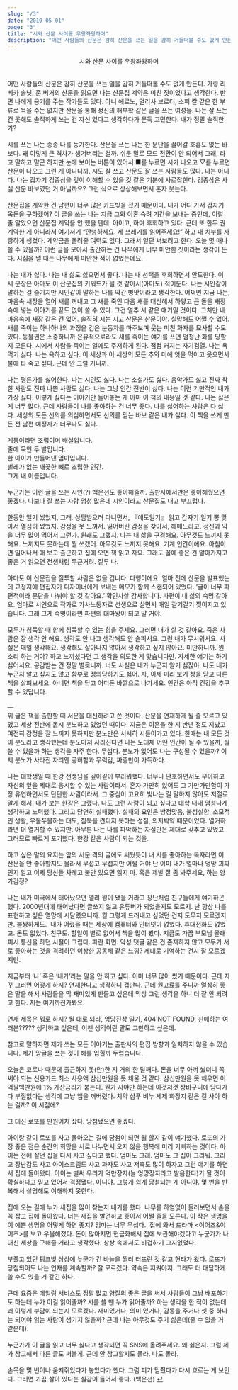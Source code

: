 ```yaml
---
slug: "/3"
date: "2019-05-01"
page: "3"
title: "시와 산문 사이를 우왕좌왕하며"
description: "어떤 사람들의 산문은 감히 산문을 쓰는 일을 감히 거들떠볼 수도 없게 만든다."
---
```


<div style="text-align: center">
  <span class="post-line">
    시와 산문 사이를 우왕좌왕하며
  </span>
</div>

<br>

어떤 사람들의 산문은 감히 산문을 쓰는 일을 감히 거들떠볼 수도 없게 만든다. 가령 리베카 솔닛, 존 버거의 산문을 읽으면 나는 산문집 계약은 미친 짓이었다고 생각한다. 반면 나에게 용기를 주는 작가들도 있다. 아니 에르노, 멀리사 브로더, 소피 칼 같은 한 부류로 묶을 수는 없지만 산문을 통해 정신의 해부학 같은 글을 쓰는 여성들. 나는 잘 쓰는 건 못해도 솔직하게 쓰는 건 자신 있다고 생각하다가 문득 고민한다. 내가 정말 솔직한가?
<br><br>
시를 쓰는 나는 종종 나를 능가한다. 산문을 쓰는 나는 한 문단을 끌어갈 호흡도 없는 바보다. 왜 이렇게 큰 격차가 생겨버리는 걸까. 쉬운 말로 모드 전환이 안 되어서 그래, 라고 말하고 말곤 하지만 눈에 보이는 버튼이 있어서 ■를 누르면 시가 나오고 ▽를 누르면 산문이 나오고 그런 게 아니니까. 시도 잘 쓰고 산문도 잘 쓰는 사람들도 많다. 나는 아니다. 나는 갑자기 김종삼을 깊이 이해할 수 있을 것 같은 기분에 사로잡힌다. 김종삼은 사실 산문 바보였던 거 아닐까요? 그런 식으로 상상해보면서 혼자 웃는다.
<br><br>
산문집을 계약한 건 남편이 너무 많은 카드빚을 졌기 때문이다. 내가 어디 가서 갑자기 목돈을 구하겠어? 이 글을 쓰는 나는 지금 그와 이혼 숙려 기간을 보내는 중인데, 이럴 줄 알았으면 산문집 계약을 안 했을 텐데. 아이고, 하며 후회하고 있다. 근데 또 한두 권 계약한 게 아니라서 여기저기 “안녕하세요. 제 쓰레기를 읽어주세요!” 하고 내 치부를 자랑하게 생겼다. 계약금을 돌려줄 여력도 없다. 그래서 일단 써보려고 한다. 오늘 몇 매나 쓸 수 있을까? 이런 글을 모아서 출간하는 건 나무에게 너무 미안한 짓이라는 생각이 든다. 시집을 낼 때는 나무에게 미안한 적이 없었는데요.
<br><br>
나는 내가 싫다. 나는 내 삶도 싫으면서 좋다. 나는 내 선택을 후회하면서 안도한다. 이 세 문장은 아마도 이 산문집의 키워드가 될 것 같아서(아마도) 적어둔다. 나는 시인같이 말하는 걸 즐기지만 시인같이 말하는 나를 약간 병맛이라고 생각한다. 어쩌면 지금 나는, 마음속 새장을 열어 새를 꺼내고 그 새를 죽인 다음 새를 대신해서 하얗고 큰 돌을 새장 속에 넣는 이야기를 끝도 없이 쓸 수 있다. 그건 얼추 시 같은 얘기일 것이다. 그치만 내 마음속에 새장 같은 건 없어. 솔직히 시는 시고 산문은 산문이야. 실망해도 어쩔 수 없어. 새를 죽이는 하나하나의 과정을 검은 눈동자를 마주보며 웃는 미친 화자를 묘사할 수도 있다. 동물권은 소중하니까 은유적으로라도 새를 죽이는 얘기를 쓰면 엄청난 화를 당할지 모른다. 시에서 사람을 죽이는 일에도 주저하게 된다. 점점 커지는 자기검열. 나는 욕먹기 싫다. 나는 욕하고 싶다. 이 세상과 이 세상의 모든 추와 미에 엿을 먹이고 웃으면서 불에 타 죽고 싶다. 근데 안 그럴 거니까.
<br><br>
나는 평론가를 싫어한다. 나는 시인도 싫다. 나는 소설가도 싫다. 음악가도 싫고 진짜 착한 사람도 진짜 나쁜 사람도 싫다. 나는 그냥 인간 전반이 싫다. 나는 이런 기만적인 내가 가장 싫다. 이렇게 싫다는 이야기만 늘어놓는 게 아마 이 책의 내용일 것 같다. 나는 싫은 게 너무 많다. 근데 사람들이 나를 좋아하는 건 너무 좋다. 나를 싫어하는 사람은 다 싫다. 세상의 모든 선의를 의심하면서도 선의를 믿는 바보 같은 내가 싫다. 이 책을 쓰게 만든 전 남편 예정자가 너무나도 싫다.
<br><br>
계통이라면 조립이며 배설입니다.
<br>
줄에 묶인 두 발입니다.
<br>
한 아이가 만들어낸 엄마입니다.
<br>
벌레가 없는 깨끗한 뼈로 조립한 인간.
<br>
그게 내 이름입니다.
<br><br>
누군가는 이런 글을 쓰는 시인(?) 백은선도 좋아해줄까. 출판사에서만은 좋아해줬으면 좋겠다. 나보다 잘 쓰는 사람 엄청 많은데 시인이라고 산문집도 내고 부끄럽다.
<br><br>
한동안 일기 썼었지, 그래. 상담받으러 다니면서, 『애도일기』 읽고 갑자기 일기 뽕 맞아서 열심히 썼었지. 감정을 못 느껴서. 잃어버린 감정을 찾아서, 헤매느라고. 정신과 약을 너무 많이 먹어서 그런가. 원래도 그랬지. 나는 내 삶을 구경해요. 아무것도 느끼지 못해요. 느끼지도 못하는데 뭘 쓰겠어. 아무것도 느끼지 못해요. 기계 인간이에요. 아침이면 일어나서 애 보고 출근하고 집에 오면 책 읽고 자요. 그래도 꼴에 좋은 건 알아가지고 좋은 거 읽으면 전생처럼 두근거려. 질투 나.
<br><br>
아마도 이 산문집을 질투할 사람은 없을 겁니다. 다행이에요. 얼마 전에 산문을 발표했는데 교정지에 편집자가 디자이너에게 보내는 메모가 함께 스캔되어 있었다. ‘글이 너무 파편적이라 문단을 나눠야 할 것 같아요.’ 확인사살 감사합니다. 파편이 내 삶의 숙명 같아요. 엄마로 시인으로 작가로 가사노동자로 선생으로 살면서 매일 갈기갈기 찢어지고 있습니다. 그래 그게 숙명이라면 파편의 대마왕이 되고 말 거야.
<br><br>
모두가 침묵할 때 함께 침묵할 수 있는 힘을 주세요. 그러면 내가 살 것 같아요.
죽은 사람은 잘 생각 안 해요. 생각도 안 나고 생각해도 안 슬퍼서요. 그런 내가 무서워서요.
사실은 매일 생각해요. 생각해도 살아나지 않아서 생각하고 싶지 않아요. 미안하니까.
뭔 소리 하는 거야? 하고 느끼셨다면 그 생각을 의도한 게 맞습니다만. 자세한 얘기는 하기 싫어서요. 공감받는 건 정말 별로니까.
너도 사실은 네가 누군지 알기 싫잖아. 나도 내가 누군지 알고 싶지도 않고 함부로 정의당하기도 싫어.
자, 이제 미리 보기 창을 닫고 다른 책을 살펴보세요. 아니면 책을 닫고 어디든 바깥으로 나가세요. 인간은 아직 건강을 추구할 수 있답니다.
<br><br>
―<br>
위 글은 책을 출판할 때 서문을 대신하려고 쓴 것이다. 산문을 연재하게 될 줄 모르고 있었고 세상 전반에 몹시 분노하고 있었던 때이다. 지금은 이혼을 한 지 반년 정도 지났고 여전히 감정을 잘 느끼지 못하지만 분노만은 서서히 시들어가고 있다. 한때는 내 모든 것이 분노라고 생각했는데 분노마저 사라진다면 나는 도대체 어떤 인간이 될 수 있을까, 뭘 쓸 수 있을까 하는 생각을 자주 한다. 무섭다. 분노가 없어도 나는 구성될 수 있을까? 이제 분노가 사라진 자리엔 공허함과 무력감, 짜증만이 가득하다.
<br><br>
나는 대학생일 때 한강 선생님을 깊이깊이 부러워했다. 너무나 단호하면서도 우아하고 자신의 앞을 제대로 응시할 수 있는 사람이라서. 혼자 가만히 있어도 그 가만가만함이 가장 유연하면서도 단단한 사람이라서. 그 중심이 고요히 빛나는 걸 말하지 않아도 저절로 알게 해서. 내가 보는 한강은 그랬다. 나도 그런 사람이 되고 싶다고 대학 내내 엄청나게 생각하고 노력했다. 그리고 당연히 실패했다.
실패의 요인은 방정맞음, 불성실함, 소모적인 생활, 우물쭈물하는 태도, 침묵을 견디지 못하는 성질, 의지박약 때문이었다. 열거하라면 더 열거할 수 있지만. 아무튼 나는 나를 파악하는 자질만은 제대로 갖추고 있었고 그러므로 빠르게 포기했다. 한강 같은 사람이 되는 것을.
<br><br>
하고 싶은 말의 요지는 앞의 서문 격의 글에도 써뒀듯이 내 시를 좋아하는 독자라면 이 산문을 안 좋아할지도 몰라서 무섭고 무섭지만 어쩔 거야 난 이미 내가 얼마나 엉망 괴짜인지 알고 이제 당신들 차례고 불만 있으면 읽지 마. 혹은 제발 잘 좀 봐주세요, 하는 양가감정?
<br><br>
나는 내가 미국에서 태어났으면 앨리 웡이 됐을 거라고 장난처럼 친구들에게 얘기하곤 했다. 2000년대에 태어났다면 글쓰지 않고 유튜버가 되었을지도 모르지. 난 항상 나를 표현하고 싶은 열망에 시달렸으니까. 뭘 그렇게 드러내고 싶었던 건지 도무지 모르겠지만. 불쌍하게도. 
내가 어렸을 때는 세상에 컴퓨터와 인터넷이 없었다. 휴대전화도 없었고. 돈도 없었다. 친구도. 할일이 별로 없어서 책을 많이 봤다. 지금도 가끔 부모님 몰래 피시 통신을 하던 시절이 그립다. 파란 화면. 악성 댓글 같은 건 존재하지 않고 모두가 서로 좋아하는 것을 격려하던 이상한 공동체 같은 느낌? 제대로 기억하는 건지 잘 모르겠지만.
<br><br>
지금부터 ‘나’ 혹은 ‘내가’라는 말을 안 하고 싶다. 이미 너무 많이 썼기 때문이다. 근데 자꾸 그러면 어떻게 하지? 연재한다고 생각하니 겁난다. 근데 원고료를 주니까 열심히 좋은 말을 해서 사람들을 막 재미있게 만들고 싶은데 막상 그런 생각을 하니 더 잘 안 되려고 한다. 저는 여기까진가봐요.
<br><br>
연재 제목은 뭐로 하지? 될 대로 되라, 엉망진창 일기, 404 NOT FOUND, 친애하는 여러분????? 생각하고 싶은데, 이젠 생각이란 말도 그만하고 싶은데.
<br><br>
참고로 말하자면 제가 쓰는 모든 이야기는 출판사의 편집 방향과 일치하지 않을 수 있습니다. 제가 망글을 쓰는 것이 해를 입힐까 두렵습니다.
<br><br>
오늘은 코로나 때문에 출근하지 못(안)한 지 거의 한 달째다. 돈을 너무 아껴 썼더니 꼭 써야 되는 신용카드 최소 사용액 삼십만원을 못 채울 것 같다. 삼십만원을 못 채우면 이억팔백만원에 1% 가산금리가 붙는다. 뭔가 사야만 하는데 이것저것 장바구니에 담다가 다 부질없다는 생각에 그냥 앱을 꺼버렸다. 치약 샴푸 비누 세제 화장지 같은 걸 사야 하는 걸까? 이 시점에?
<br><br>
그 대신 로또를 만원어치 샀다. 당첨됐으면 좋겠다.
<br><br>
아이랑 같이 로또를 사고 돌아오는 길에 당첨이 되면 뭘 할지 같이 얘기했다. 로또의 가장 좋은 점은 순간의 희망을 서로 나누면서 오지 않을 행복에 미리 기뻐하는 것이다. 아이는 전에 살던 집을 다시 사고 싶다고 했다. 엄마도 그래. 엄마도 그 집이 그리워. 그리고 장난감도 사고 아이스크림도 사고 과자도 사고 저축도 많이 하자고 그런 얘기를 하면서 집에 돌아왔다. 아이는 벌써 우리가 억만장자(늘 엉망장자라고 발음한다)가 될 것이 확실하다고 믿고 있어서 걱정됐다. 아니야. 그렇게 쉽게 당첨되는 게 아니야. 몇 번을 반복해서 설명해도 이해하지 못한다.
<br><br>
집에 오는 길에 누가 새집을 많이 찾는지 내기를 했다. 나무를 하염없이 둘러보면서 손을 꼭 잡고 집에 돌아왔다. 너는 새집을 발견하고 좋아서 어쩔 줄을 모른다. 이 작은 생명을 이 예쁜 생명을 어떻게 하면 좋지? 엄마는 너무 무섭다. 
집에 와서 드라마 <이어즈&이어즈>를 보고 우울해졌다. 돈이 많아지면 현금화해서 집에 보관해야겠다고 누군가가 나 대신 세상을 구해줄 거라고 생각했다. 상상 속에서도 비겁하기 그지없었다.
<br><br>
부풀고 있던 핑크빛 상상에 누군가 긴 바늘을 찔러 터뜨린 것 같고 현타가 왔다. 로또가 당첨되어도 나는 연재를 계속할까? 잘 모르겠다. 약속은 지켜야지. 그래도 더 대담하게 쓸 수도 있을 거 같긴 하다.
<br><br>
근데 요즘은 메일링 서비스도 정말 많고 양질의 좋은 글을 써서 사람들이 그냥 배포하기도 하는데 누가 이걸 읽어줄까? 시를 쓸 땐 누가 읽어줄까? 하는 생각을 한 적이 없는데 왜 이렇게 부담이 되는지 모르겠다. 재미있거나, 의미 있거나, 감동을 주거나 셋 중 하나는 되어야 읽는 사람이 생기지 않을까? 근데 나는 아무것도 주기 싫은데(줄 수 없을 거 같은데).
<br><br>
누군가가 이 글을 읽고 너무 싫다고 생각되면 꼭 SNS에 올려주세요. 왜 싫은지. 그럼 제가 참고해서 다른 글도 써볼게. 근데 안 참고할지도 몰라. 나도 몰라.
<br><br>
손목을 몇 번이나 움켜쥐었다가 놓았다가 했다. 그럼 피가 멈췄다가 다시 흐르는 게 보인다. 그러면 가끔 살아 있다는 실감이 들어서 좋다. (백은선) <a href="/">↵</a>
